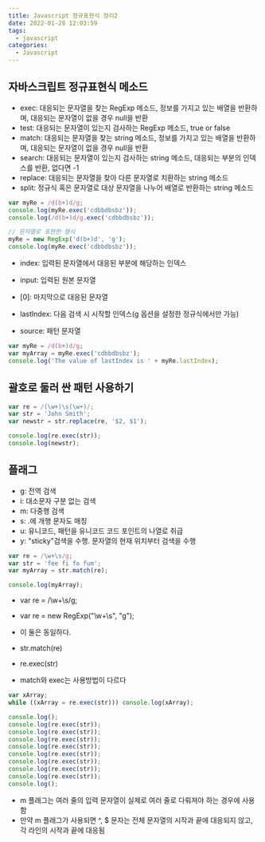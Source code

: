 ```yaml
---
title: Javascript 정규표현식 정리2
date: 2022-01-28 12:03:59
tags:
  - javascript
categories:
  - Javascript
---
```


## 자바스크립트 정규표현식 메소드

- exec: 대응되는 문자열을 찾는 RegExp 메소드, 정보를 가지고 있는 배열을 반환하며, 대응되는 문자열이 없을 경우 null을 반환
- test: 대응되는 문자열이 있는지 검사하는 RegExp 메소드, true or false
- match: 대응되는 문자열을 찾는 string 메소드, 정보를 가지고 있는 배열을 반환하며, 대응되는 문자열이 없을 경우 null을 반환
- search: 대응되는 문자열이 있는지 검사하는 string 메소드, 대응되는 부분의 인덱스를 반환, 없다면 -1
- replace: 대응되는 문자열을 찾아 다른 문자열로 치환하는 string 메소드
- split: 정규식 혹은 문자열로 대상 문자열을 나누어 배열로 반환하는 string 메소드

```javascript
var myRe = /d(b+)d/g;
console.log(myRe.exec('cdbbdbsbz'));
console.log(/d(b+)d/g.exec('cdbbdbsbz'));

// 문자열로 표현한 형식
myRe = new RegExp('d(b+)d', 'g');
console.log(myRe.exec('cdbbdbsbz'));
```

- index: 입력된 문자열에서 대응된 부분에 해당하는 인덱스
- input: 입력된 원본 문자열
- [0]: 마지막으로 대응된 문자열

- lastIndex: 다음 검색 시 시작할 인덱스(g 옵션을 설정한 정규식에서만 가능)
- source: 패턴 문자열

```javascript
var myRe = /d(b+)d/g;
var myArray = myRe.exec('cdbbdbsbz');
console.log('The value of lastIndex is ' + myRe.lastIndex);
```

## 괄호로 둘러 싼 패턴 사용하기

```javascript
var re = /(\w+)\s(\w+)/;
var str = 'John Smith';
var newstr = str.replace(re, '$2, $1');

console.log(re.exec(str));
console.log(newstr);
```

## 플래그

- g: 전역 검색
- i: 대소문자 구분 없는 검색
- m: 다중행 검색
- s: .에 개행 문자도 매칭
- u: 유니코드, 패턴을 유니코드 코드 포인트의 나열로 취급
- y: "sticky"검색을 수행. 문자열의 현재 위치부터 검색을 수행

```javascript
var re = /\w+\s/g;
var str = 'fee fi fo fum';
var myArray = str.match(re);

console.log(myArray);
```

- var re = /\w+\s/g;
- var re = new RegExp("\\w+\\s", "g");
- 이 둘은 동일하다.

- str.match(re)
- re.exec(str)
- match와 exec는 사용방법이 다르다

```javascript
var xArray;
while ((xArray = re.exec(str))) console.log(xArray);

console.log();
console.log(re.exec(str));
console.log(re.exec(str));
console.log(re.exec(str));
console.log(re.exec(str));
console.log(re.exec(str));
console.log(re.exec(str));
console.log(re.exec(str));
console.log(re.exec(str));
console.log();
```

- m 플래그는 여러 줄의 입력 문자열이 실제로 여러 줄로 다뤄져야 하는 경우에 사용함
- 만약 m 플래그가 사용되면 ^, $ 문자는 전체 문자열의 시작과 끝에 대응되지 않고, 각 라인의 시작과 끝에 대응됨
